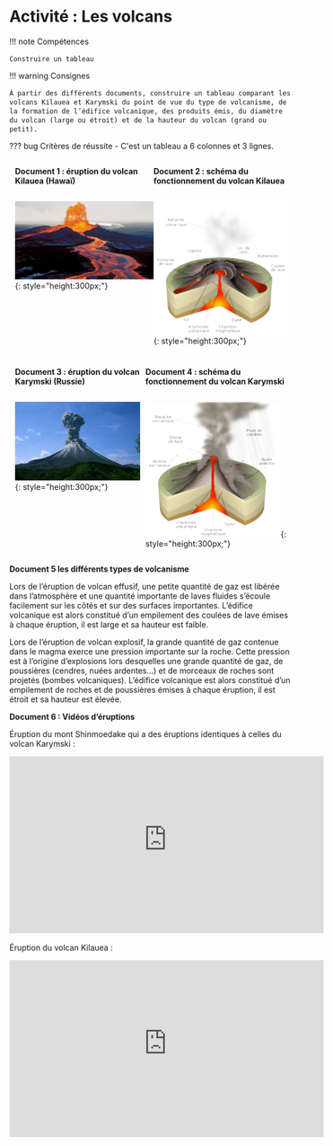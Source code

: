 # Activité : Les volcans

!!! note Compétences

    Construire un tableau 

!!! warning Consignes

    À partir des différents documents, construire un tableau comparant les volcans Kilauea et Karymski du point de vue du type de volcanisme, de la formation de l’édifice volcanique, des produits émis, du diamètre du volcan (large ou étroit) et de la hauteur du volcan (grand ou petit). 
    
??? bug Critères de réussite
    - C'est un tableau a 6 colonnes et 3 lignes.


<div markdown style="display:flex; flex-direction:row; margin:10px;">

<div markdown style="display:flex; flex-direction:column">

**Document 1 : éruption du volcan Kilauea (Hawaï)**

![](pictures/photoKilauea.png){: style="height:300px;"}

</div>

<div markdown style="display:flex; flex-direction:column">


**Document 2 : schéma du fonctionnement du volcan Kilauea**

![](pictures/schemaKilauea.png){: style="height:300px;"}

</div>
</div>

<div markdown style="display:flex; flex-direction:row; margin:10px;">

<div markdown style="display:flex; flex-direction:column">

**Document 3 : éruption du volcan Karymski (Russie)**

![](pictures/photoKarymski.png){: style="height:300px;"}

</div>

<div markdown style="display:flex; flex-direction:column">

**Document 4 : schéma du fonctionnement du volcan Karymski**



![](pictures/schemaKarymski.png){: style="height:300px;"}

</div>
</div>


**Document 5 les différents types de volcanisme**

Lors de l’éruption de volcan effusif, une petite quantité de gaz est libérée dans l’atmosphère et une quantité importante de laves fluides s’écoule facilement sur les côtés et sur des surfaces importantes. L’édifice volcanique est alors constitué d’un empilement des coulées de lave émises à chaque éruption, il est large et sa hauteur est faible.


Lors de l’éruption de volcan explosif, la grande quantité de gaz contenue dans le magma exerce une pression importante sur la roche. Cette pression est à l’origine d’explosions lors desquelles une grande quantité de gaz, de poussières (cendres, nuées ardentes…) et de morceaux de roches sont projetés (bombes volcaniques). L’édifice volcanique est alors constitué d’un empilement de roches et de poussières émises à chaque éruption, il est étroit et sa hauteur est élevée.



**Document 6 : Vidéos d’éruptions**

Éruption du mont Shinmoedake qui a des éruptions identiques à celles du volcan Karymski :

<iframe title="Eruption Mont Shinmoedake au Japon 19.01.2011" width="560" height="315" src="https://tube-sciences-technologies.apps.education.fr/videos/embed/d025231f-6b24-4129-a18e-682795258214" frameborder="0" allowfullscreen="" sandbox="allow-same-origin allow-scripts allow-popups"></iframe>

Éruption du volcan Kilauea :


<iframe title="Kilauea volcan en éruption" width="560" height="315" src="https://tube-sciences-technologies.apps.education.fr/videos/embed/60e86a34-91e6-44f3-9698-3b42455debef" frameborder="0" allowfullscreen="" sandbox="allow-same-origin allow-scripts allow-popups"></iframe>